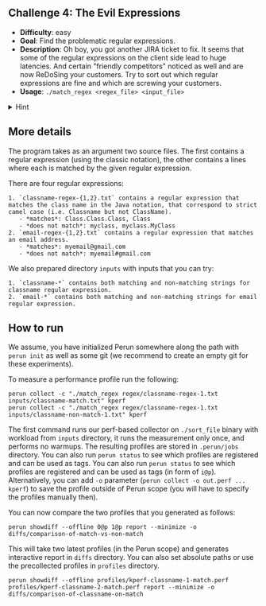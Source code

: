 ## Challenge 4: The Evil Expressions

  - **Difficulty**: easy
  - **Goal**: Find the problematic regular expressions.
  - **Description**: Oh boy, you got another JIRA ticket to fix. It seems that some of the regular expressions on the client side lead to huge latencies. And certain "friendly competitors" noticed as well and are now ReDoSing your customers. Try to sort out which regular expressions are fine and which are screwing your customers.
  - **Usage**: `./match_regex <regex_file> <input_file>`
  <details>
    <summary>Hint</summary>
    The gist of the ReDoS attack is that it forces badly implemented regular expression engines to backtrack quadratic-times in case of a mismatch. 
  </details>

## More details

The program takes as an argument two source files. The first contains a regular expression (using the classic notation), the other contains a lines where each is matched by the given regular expression.

There are four regular expressions:

    1. `classname-regex-{1,2}.txt` contains a regular expression that matches the class name in the Java notation, that correspond to strict camel case (i.e. Classname but not ClassName).
       - *matches*: Class.Class.Class, Class
       - *does not match*: myclass, myclass.MyClass 
    2. `email-regex-{1,2}.txt` contains a regular expression that matches an email address.
       - *matches*: myemail@gmail.com
       - *does not match*: myemail#gmail.com

We also prepared directory `inputs` with inputs that you can try:

    1. `classname-*` contains both matching and non-matching strings for classname regular expression.
    2. `email-*` contains both matching and non-matching strings for email regular expression.

## How to run

We assume, you have initialized Perun somewhere along the path with `perun init` as well as some git (we recommend to create an empty git for these experiments).

To measure a performance profile run the following:

    perun collect -c "./match_regex regex/classname-regex-1.txt inputs/classname-match.txt" kperf
    perun collect -c "./match_regex regex/classname-regex-1.txt inputs/classname-non-match-1.txt" kperf

The first command runs our perf-based collector on `./sort_file` binary with
workload from `inputs` directory, it runs the measurement only once, and
performs no warmups. The resulting profiles are stored in `.perun/jobs`
directory. You can also run `perun status` to see which profiles are registered
and can be used as tags. You can also run `perun status` to see which profiles
are registered and can be used as tags (in form of `i@p`). Alternatively, you
can add `-o` parameter (`perun collect -o out.perf ... kperf`) to save the
profile outside of Perun scope (you will have to specify the profiles manually
then).

You can now compare the two profiles that you generated as follows:

    perun showdiff --offline 0@p 1@p report --minimize -o diffs/comparison-of-match-vs-non-match

This will take two latest profiles (in the Perun scope) and generates
interactive report in `diffs` directory. You can also set absolute paths or use
the precollected profiles in `profiles` directory.

    perun showdiff --offline profiles/kperf-classname-1-match.perf profiles/kperf-classname-2-match.perf report --minimize -o diffs/comparison-of-classname-on-match